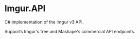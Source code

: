 # Imgur.API
C# implementation of the Imgur v3 API.

Supports Imgur's free and Mashape's commercial API endpoints.